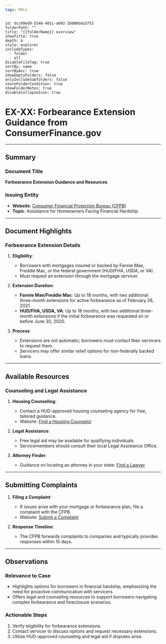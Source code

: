 ```yaml
---
tags: MOCs
---
```

```folder-overview
id: dcc89ed9-5546-401c-a092-2b006bda3753
folderPath: ""
title: "{{folderName}} overview"
showTitle: true
depth: 4
style: explorer
includeTypes:
  - folder
  - all
disableFileTag: true
sortBy: name
sortByAsc: true
showEmptyFolders: false
onlyIncludeSubfolders: false
storeFolderCondition: true
showFolderNotes: true
disableCollapseIcon: true
```

# EX-XX: Forbearance Extension Guidance from ConsumerFinance.gov

---

## Summary

### Document Title
**Forbearance Extension Guidance and Resources**

### Issuing Entity
- **Website**: [Consumer Financial Protection Bureau (CFPB)](https://www.consumerfinance.gov)
- **Topic**: Assistance for Homeowners Facing Financial Hardship

---

## Document Highlights

### Forbearance Extension Details
1. **Eligibility**:
   - Borrowers with mortgages insured or backed by Fannie Mae, Freddie Mac, or the federal government (HUD/FHA, USDA, or VA).
   - Must request an extension through the mortgage servicer.

2. **Extension Duration**:
   - **Fannie Mae/Freddie Mac**: Up to 18 months, with two additional three-month extensions for active forbearance as of February 28, 2021.
   - **HUD/FHA, USDA, VA**: Up to 18 months, with two additional three-month extensions if the initial forbearance was requested on or before June 30, 2020.

3. **Process**:
   - Extensions are not automatic; borrowers must contact their servicers to request them.
   - Servicers may offer similar relief options for non-federally backed loans.

---

## Available Resources

### Counseling and Legal Assistance
1. **Housing Counseling**:
   - Contact a HUD-approved housing counseling agency for free, tailored guidance.
   - Website: [Find a Housing Counselor](https://www.consumerfinance.gov/find-a-housing-counselor)

2. **Legal Assistance**:
   - Free legal aid may be available for qualifying individuals.
   - Servicemembers should consult their local Legal Assistance Office.

3. **Attorney Finder**:
   - Guidance on locating an attorney in your state:
     [Find a Lawyer](https://www.consumerfinance.gov/ask-cfpb/how-do-i-find-an-attorney-in-my-state-en-1549/)

---

## Submitting Complaints
1. **Filing a Complaint**:
   - If issues arise with your mortgage or forbearance plan, file a complaint with the CFPB.
   - Website: [Submit a Complaint](https://www.consumerfinance.gov/complaint/)

2. **Response Timeline**:
   - The CFPB forwards complaints to companies and typically provides responses within 15 days.

---

## Observations

### Relevance to Case
- Highlights options for borrowers in financial hardship, emphasizing the need for proactive communication with servicers.
- Offers legal and counseling resources to support borrowers navigating complex forbearance and foreclosure scenarios.

### Actionable Steps
1. Verify eligibility for forbearance extensions.
2. Contact servicer to discuss options and request necessary extensions.
3. Utilize HUD-approved counseling and legal aid if disputes arise.

